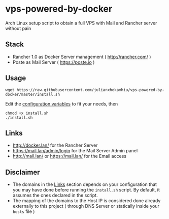 # vps-powered-by-docker
Arch Linux setup script to obtain a full VPS with Mail and Rancher server without pain

## Stack
- Rancher 1.0 as Docker Server management ( http://rancher.com/ )
- Poste as Mail Server ( https://poste.io )

## Usage
```
wget https://raw.githubusercontent.com/julianxhokaxhiu/vps-powered-by-docker/master/install.sh
```

Edit the [configuration variables](https://github.com/julianxhokaxhiu/vps-powered-by-docker/blob/master/install.sh#L3) to fit your needs, then

```
chmod +x install.sh
./install.sh
```

## Links
- http://docker.lan/ for the Rancher Server
- https://mail.lan/admin/login for the Mail Server Admin panel
- http://mail.lan/ or https://mail.lan/ for the Email access

## Disclaimer
- The domains in the [Links](#links) section depends on your configuration that you may have done before running the `install.sh` script. By default, it assumes the ones declared in the script.
- The mapping of the domains to the Host IP is considered done already externally to this project ( through DNS Server or statically inside your `hosts` file )
